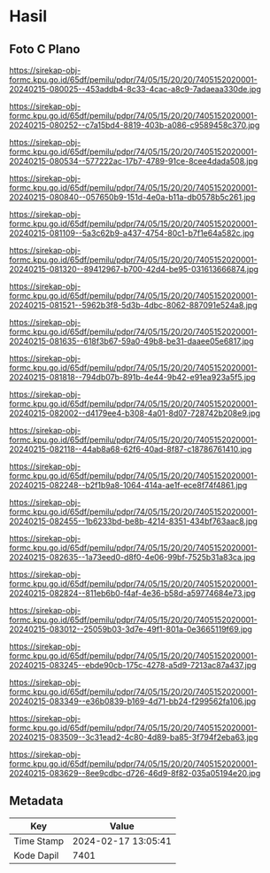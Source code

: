 # Hasil

## Foto C Plano

https://sirekap-obj-formc.kpu.go.id/65df/pemilu/pdpr/74/05/15/20/20/7405152020001-20240215-080025--453addb4-8c33-4cac-a8c9-7adaeaa330de.jpg

https://sirekap-obj-formc.kpu.go.id/65df/pemilu/pdpr/74/05/15/20/20/7405152020001-20240215-080252--c7a15bd4-8819-403b-a086-c9589458c370.jpg

https://sirekap-obj-formc.kpu.go.id/65df/pemilu/pdpr/74/05/15/20/20/7405152020001-20240215-080534--577222ac-17b7-4789-91ce-8cee4dada508.jpg

https://sirekap-obj-formc.kpu.go.id/65df/pemilu/pdpr/74/05/15/20/20/7405152020001-20240215-080840--057650b9-151d-4e0a-b11a-db0578b5c261.jpg

https://sirekap-obj-formc.kpu.go.id/65df/pemilu/pdpr/74/05/15/20/20/7405152020001-20240215-081109--5a3c62b9-a437-4754-80c1-b7f1e64a582c.jpg

https://sirekap-obj-formc.kpu.go.id/65df/pemilu/pdpr/74/05/15/20/20/7405152020001-20240215-081320--89412967-b700-42d4-be95-031613666874.jpg

https://sirekap-obj-formc.kpu.go.id/65df/pemilu/pdpr/74/05/15/20/20/7405152020001-20240215-081521--5962b3f8-5d3b-4dbc-8062-887091e524a8.jpg

https://sirekap-obj-formc.kpu.go.id/65df/pemilu/pdpr/74/05/15/20/20/7405152020001-20240215-081635--618f3b67-59a0-49b8-be31-daaee05e6817.jpg

https://sirekap-obj-formc.kpu.go.id/65df/pemilu/pdpr/74/05/15/20/20/7405152020001-20240215-081818--794db07b-891b-4e44-9b42-e91ea923a5f5.jpg

https://sirekap-obj-formc.kpu.go.id/65df/pemilu/pdpr/74/05/15/20/20/7405152020001-20240215-082002--d4179ee4-b308-4a01-8d07-728742b208e9.jpg

https://sirekap-obj-formc.kpu.go.id/65df/pemilu/pdpr/74/05/15/20/20/7405152020001-20240215-082118--44ab8a68-62f6-40ad-8f87-c18786761410.jpg

https://sirekap-obj-formc.kpu.go.id/65df/pemilu/pdpr/74/05/15/20/20/7405152020001-20240215-082248--b2f1b9a8-1064-414a-ae1f-ece8f74f4861.jpg

https://sirekap-obj-formc.kpu.go.id/65df/pemilu/pdpr/74/05/15/20/20/7405152020001-20240215-082455--1b6233bd-be8b-4214-8351-434bf763aac8.jpg

https://sirekap-obj-formc.kpu.go.id/65df/pemilu/pdpr/74/05/15/20/20/7405152020001-20240215-082635--1a73eed0-d8f0-4e06-99bf-7525b31a83ca.jpg

https://sirekap-obj-formc.kpu.go.id/65df/pemilu/pdpr/74/05/15/20/20/7405152020001-20240215-082824--811eb6b0-f4af-4e36-b58d-a59774684e73.jpg

https://sirekap-obj-formc.kpu.go.id/65df/pemilu/pdpr/74/05/15/20/20/7405152020001-20240215-083012--25059b03-3d7e-49f1-801a-0e3665119f69.jpg

https://sirekap-obj-formc.kpu.go.id/65df/pemilu/pdpr/74/05/15/20/20/7405152020001-20240215-083245--ebde90cb-175c-4278-a5d9-7213ac87a437.jpg

https://sirekap-obj-formc.kpu.go.id/65df/pemilu/pdpr/74/05/15/20/20/7405152020001-20240215-083349--e36b0839-b169-4d71-bb24-f299562fa106.jpg

https://sirekap-obj-formc.kpu.go.id/65df/pemilu/pdpr/74/05/15/20/20/7405152020001-20240215-083509--3c31ead2-4c80-4d89-ba85-3f794f2eba63.jpg

https://sirekap-obj-formc.kpu.go.id/65df/pemilu/pdpr/74/05/15/20/20/7405152020001-20240215-083629--8ee9cdbc-d726-46d9-8f82-035a05194e20.jpg


## Metadata

| Key        | Value               |
| ---------- | ------------------- |
| Time Stamp | 2024-02-17 13:05:41 |
| Kode Dapil | 7401                |



